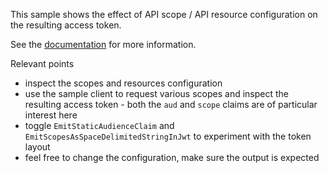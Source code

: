 This sample shows the effect of API scope / API resource configuration on the resulting access token.

See the [documentation](https://docs.duendesoftware.com/identityserver/fundamentals/resources//) for more information.

Relevant points

* inspect the scopes and resources configuration
* use the sample client to request various scopes and inspect the resulting access token - both the `aud` and `scope` claims are of particular interest here
* toggle `EmitStaticAudienceClaim` and `EmitScopesAsSpaceDelimitedStringInJwt` to experiment with the token layout
* feel free to change the configuration, make sure the output is expected
